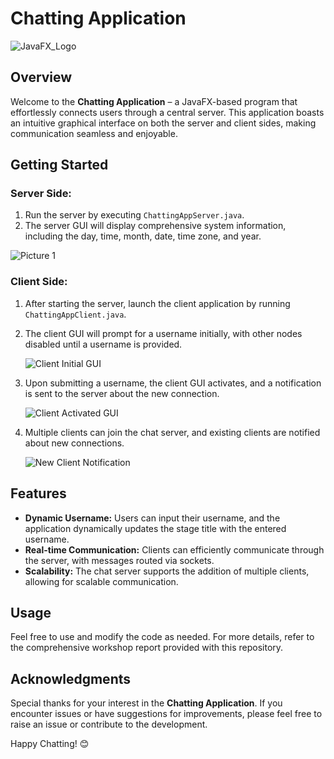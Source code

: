# Chatting Application

![JavaFX_Logo](https://github.com/darpanITadept/Chatting_Application/assets/112990024/1b97c300-5073-49ea-a4c7-14700338a5c7)

## Overview

Welcome to the **Chatting Application** – a JavaFX-based program that effortlessly connects users through a central server. This application boasts an intuitive graphical interface on both the server and client sides, making communication seamless and enjoyable.

## Getting Started

### Server Side:

1. Run the server by executing `ChattingAppServer.java`.
2. The server GUI will display comprehensive system information, including the day, time, month, date, time zone, and year.

![Picture 1](https://github.com/darpanITadept/Chatting_Application/assets/112990024/5d73d8f0-c093-4f57-814e-3b3252fc220e)

### Client Side:

1. After starting the server, launch the client application by running `ChattingAppClient.java`.
2. The client GUI will prompt for a username initially, with other nodes disabled until a username is provided.

   ![Client Initial GUI](screenshots/client_initial_gui.png)

3. Upon submitting a username, the client GUI activates, and a notification is sent to the server about the new connection.

   ![Client Activated GUI](screenshots/client_activated_gui.png)

4. Multiple clients can join the chat server, and existing clients are notified about new connections.

   ![New Client Notification](screenshots/new_client_notification.png)

## Features

- **Dynamic Username:** Users can input their username, and the application dynamically updates the stage title with the entered username.
- **Real-time Communication:** Clients can efficiently communicate through the server, with messages routed via sockets.
- **Scalability:** The chat server supports the addition of multiple clients, allowing for scalable communication.


## Usage

Feel free to use and modify the code as needed. For more details, refer to the comprehensive workshop report provided with this repository.

## Acknowledgments

Special thanks for your interest in the **Chatting Application**. If you encounter issues or have suggestions for improvements, please feel free to raise an issue or contribute to the development.

Happy Chatting! 😊
